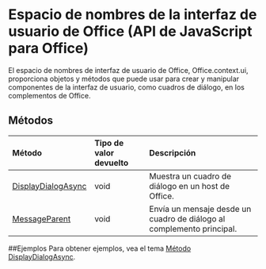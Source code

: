 # Espacio de nombres de la interfaz de usuario de Office (API de JavaScript para Office)

El espacio de nombres de interfaz de usuario de Office, Office.context.ui, proporciona objetos y métodos que puede usar para crear y manipular componentes de la interfaz de usuario, como cuadros de diálogo, en los complementos de Office. 

## Métodos

| Método           | Tipo de valor devuelto    |Descripción|
|:---------------|:--------|:----------|
|[DisplayDialogAsync](officeui.displaydialogasync.md)|void|Muestra un cuadro de diálogo en un host de Office.|
|[MessageParent](officeui.messageparent.md)|void|Envía un mensaje desde un cuadro de diálogo al complemento principal.|

##Ejemplos
Para obtener ejemplos, vea el tema [Método DisplayDialogAsync](officeui.displaydialogasync.md).
